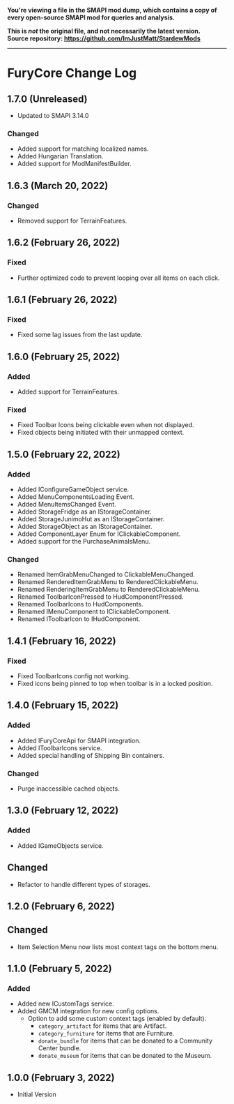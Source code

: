 **You're viewing a file in the SMAPI mod dump, which contains a copy of every open-source SMAPI mod
for queries and analysis.**

**This is _not_ the original file, and not necessarily the latest version.**  
**Source repository: https://github.com/ImJustMatt/StardewMods**

----

# FuryCore Change Log

## 1.7.0 (Unreleased)

* Updated to SMAPI 3.14.0

### Changed

* Added support for matching localized names.
* Added Hungarian Translation.
* Added support for ModManifestBuilder.

## 1.6.3 (March 20, 2022)

### Changed

* Removed support for TerrainFeatures.

## 1.6.2 (February 26, 2022)

### Fixed

* Further optimized code to prevent looping over all items on each click.

## 1.6.1 (February 26, 2022)

### Fixed

* Fixed some lag issues from the last update.

## 1.6.0 (February 25, 2022)

### Added

* Added support for TerrainFeatures.

### Fixed

* Fixed Toolbar Icons being clickable even when not displayed.
* Fixed objects being initiated with their unmapped context.

## 1.5.0 (February 22, 2022)

### Added

* Added IConfigureGameObject service.
* Added MenuComponentsLoading Event.
* Added MenuItemsChanged Event.
* Added StorageFridge as an IStorageContainer.
* Added StorageJunimoHut as an IStorageContainer.
* Added StorageObject as an IStorageContainer.
* Added ComponentLayer Enum for IClickableComponent.
* Added support for the PurchaseAnimalsMenu.

### Changed

* Renamed ItemGrabMenuChanged to ClickableMenuChanged.
* Renamed RenderedItemGrabMenu to RenderedClickableMenu.
* Renamed RenderingItemGrabMenu to RenderedClickableMenu.
* Renamed ToolbarIconPressed to HudComponentPressed.
* Renamed ToolbarIcons to HudComponents.
* Renamed IMenuComponent to IClickableComponent.
* Renamed IToolbarIcon to IHudComponent.

## 1.4.1 (February 16, 2022)

### Fixed

* Fixed ToolbarIcons config not working.
* Fixed icons being pinned to top when toolbar is in a locked position.

## 1.4.0 (February 15, 2022)

### Added

* Added IFuryCoreApi for SMAPI integration.
* Added IToolbarIcons service.
* Added special handling of Shipping Bin containers.

### Changed

* Purge inaccessible cached objects.

## 1.3.0 (February 12, 2022)

### Added

* Added IGameObjects service.

## Changed

* Refactor to handle different types of storages.

## 1.2.0 (February 6, 2022)

## Changed

* Item Selection Menu now lists most context tags on the bottom menu.

## 1.1.0 (February 5, 2022)

### Added

* Added new ICustomTags service.
* Added GMCM integration for new config options.
    * Option to add some custom context tags (enabled by default).
        * `category_artifact` for items that are Artifact.
        * `category_furniture` for items that are Furniture.
        * `donate_bundle` for items that can be donated to a Community Center bundle.
        * `donate_museum` for items that can be donated to the Museum.

## 1.0.0 (February 3, 2022)

* Initial Version
